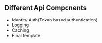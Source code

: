 ## Different Api Components
* Identity Auth(Token based authentication)
* Logging
* Caching
* Final template